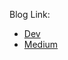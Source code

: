 Blog Link:

* [Dev](https://dev.to/b_plab98/product-flavors-in-flutter-create-admin-and-non-admin-apps-with-distinct-ui-with-a-single-codebase-kef)
* [Medium](https://biplabdutta2055.medium.com/product-flavors-in-flutter-create-admin-and-non-admin-apps-with-distinct-ui-with-a-single-149d620e55c8?source=rss-351a2cbcf692------2)
